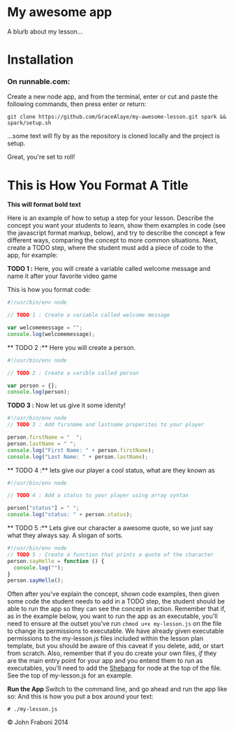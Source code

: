 My awesome app
=======================
A blurb about my lesson...

# Installation

### On runnable.com:
Create a new node app, and from the terminal, enter or cut and paste the following commands, then press enter or return:
    
    git clone https://github.com/GraceAlaye/my-awesome-lesson.git spark && spark/setup.sh
    
...some text will fly by as the repository is cloned locally and the project is setup.

Great, you're set to roll!


# This is How You Format A Title

**This will format bold text**

Here is an example of how to setup a step for your lesson.  Describe the concept you want your students to learn, show them examples in code (see the javascript format markup, below), and try to describe the concept a few different ways, comparing the concept to more common situations.  Next, create a TODO step, where the student must add a piece of code to the app, for example:

**TODO 1 :** Here, you will create a variable called welcome message and name it after your favorite video game

This is how you format code:
```javascript
#!/usr/bin/env node

// TODO 1 : Create a variable called welcome message

var welcomemessage = "";
console.log(welcomemessage);
```
** TODO 2 :** Here you will create a person. 
```javascript
#!/usr/bin/env node

// TODO 2 : Create a varible called person

var person = {};   
console.log(person); 
```

**TODO 3 :**  Now let us give it some idenity! 
```javascript
#!/usr/bin/env node
// TODO 3 : Add firsname and lastname properites to your player

person.firstName = "  "; 
person.lastName = " "; 
console.log("First Name: " + person.firstName); 
console.log("Last Name: " + person.lastName);
```

** TODO 4 :** lets give our player a cool status, what are they known as 
```javascript
#!/usr/bin/env node 

// TODO 4 : Add a status to your player using array syntax

person["status"] = " ";
console.log("status: " + person.status); 
```
** TODO 5 :** Lets give our character a awesome quote, so we just say what they always say. A slogan of sorts. 
```javascript
#!/usr/bin/env node
// TODO 5 : Create a function that prints a quote of the character 
person.sayHello = function () { 
  console.log("");
}
person.sayHello();
```
Often after you've explain the concept, shown code examples, then given some code the student needs to add in a TODO step, the student should be able to run the app so they can see the concept in action.  Remember that if, as in the example below, you want to run the app as an executable, you'll need to ensure at the outset you've run `chmod u+x my-lesson.js` on the file to change its permissions to executable. We have already given executable permissions to the my-lesson.js files included within the lesson plan template, but you should be aware of this caveat if you delete, add, or start from scratch.  Also, remember that if you do create your own files, _if_ they are the main entry point for your app and you entend them to run as executables, you'll need to add the <a href="https://github.com/jfraboni/simple-node-app/wiki/Shebang" target="_blank">Shebang</a> for node at the top of the file.  See the top of my-lesson.js for an example.

**Run the App** Switch to the command line, and go ahead and run the app like so:
And this is how you put a box around your text:

    # ./my-lesson.js


&copy; John Fraboni 2014